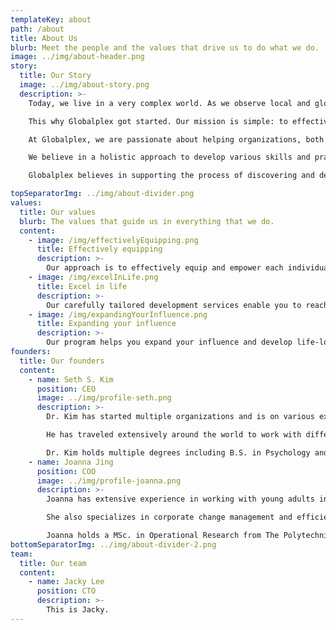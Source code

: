 ```yaml
---
templateKey: about
path: /about
title: About Us
blurb: Meet the people and the values that drive us to do what we do.
image: ../img/about-header.png
story:
  title: Our Story
  image: ../img/about-story.png
  description: >-
    Today, we live in a very complex world. As we observe local and global events, we are on the precipice of challenging times. But yet, with the various adversities and obstacles, we are in the midst of some enormous and unimagined opportunities.  

    This why Globalplex got started. Our mission is simple: to effectively equip people to excel in life and expand their influence. We believe that in the professional workplace sector of society, there needs to be a greater quality of training for organizations and their teams. In order to engage in today’s world markets and environments, we cannot simply rely on archaic methods of the past. There needs to be new and effective aptitudes and competencies, along with some of the classic skillsets, to prepare people to make a difference in the markets and to adapt to a changing world. Organizations and corporations cannot ignore the increasing need for better training, coaching, and mentoring or it will lose its competitive edge.

    At Globalplex, we are passionate about helping organizations, both on a personal and corporate level, to reach their goals and to become more successful in making a significant impact in the world. Many organizations and corporations need help with their recent hires, whether it’s recent university graduates or people who are new to the workforce. This is where Globalplex’s training can assist and augment the organization’s values in order to achieve their objectives. 

    We believe in a holistic approach to develop various skills and practices, which will benefit your desired aspirations. The training consists of soft skills, technical skills, and personal skills, which will help you to reach your full potential and maximize what you were destined to do. We can accomplish this by in-person and on-site training, as well as consultation that is needed by the individual or the organization. 

    Globalplex believes in supporting the process of discovering and developing people’s potential. Therefore, we will extensively examine and ascertain the most effective way to accomplish the desired results. We are flexible and seek to advance the success of our clients until they are satisfied and see a difference in their expected outcome and progress. We are here to help you.

topSeparatorImg: ../img/about-divider.png
values:
  title: Our values
  blurb: The values that guide us in everything that we do.
  content:
    - image: /img/effectivelyEquipping.png
      title: Effectively equipping
      description: >-
        Our approach is to effectively equip and empower each individual through personal coaching, consistent consultation, and goal-setting accountability
    - image: /img/excelInLife.png
      title: Excel in life
      description: >-
        Our carefully tailored development services enable you to reach your full potential and help you achieve greater performance and results
    - image: /img/expandingYourInfluence.png
      title: Expanding your influence
      description: >-
        Our program helps you expand your influence and develop life-long impact within your organization
founders:
  title: Our founders
  content:
    - name: Seth S. Kim
      position: CEO
      image: ../img/profile-seth.png
      description: >-
        Dr. Kim has started multiple organizations and is on various executive boards and has key leadership roles in helping to lead, guide, and expand the organizational influence and impact. He is a motivational speaker, leadership educator, a people developer and equipper, and organizational entrepreneur who loves to help people engineer a vision for their lives to make an impact in their sphere of influence.

        He has traveled extensively around the world to work with different organizations to train and equip people to live life with purpose, destiny, and influence. His 28+ years of experience in working with people and conducting training programs for organizations extends to over 30 nations.

        Dr. Kim holds multiple degrees including B.S. in Psychology and Sociology, M.A., and D.Min
    - name: Joanna Jing
      position: COO
      image: ../img/profile-joanna.png
      description: >-
        Joanna has extensive experience in working with young adults in areas of character development, leadership training and professionalism. She has mentored hundreds of university students and young adults over the past six years.

        She also specializes in corporate change management and efficiency transformation, with experience spanning across corporates such as EY, Citibank, and MetLife.

        Joanna holds a MSc. in Operational Research from The Polytechnic University of Hong Kong, and B.S. degrees in Financial Mathematics as well as Economics from the University of Michigan.
bottomSeparatorImg: ../img/about-divider-2.png
team:
  title: Our team
  content:
    - name: Jacky Lee
      position: CTO
      description: >-
        This is Jacky.
---
```

